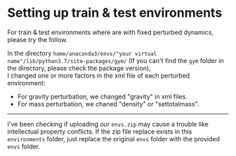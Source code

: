 # Setting up train & test environments
For train & test environments where are with fixed perturbed dynamics, please try the follow.

In the directory `home/anaconda3/envs/"your virtual name"/lib/python3.7/site-packages/gym/` (If you can't find the `gym` folder in the directory, please check the package version),\
I changed one or more factors in the xml file of each perturbed environment:
* For gravity perturbation, we changed "gravity" in xml files.
* For mass perturbation, we chaned "density" or "settotalmass".

***
I've been checking if uploading our `envs.zip` may cause a trouble like intellectual property conflicts.
If the zip file replace exists in this `environments` folder, just replace the original `envs` folder with the provided `envs` folder.

